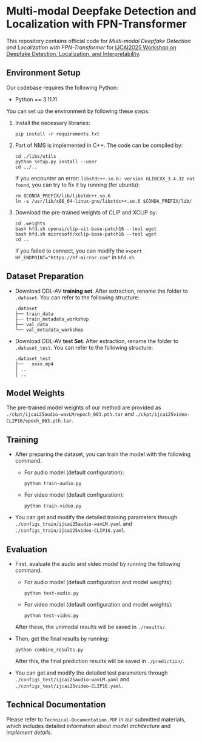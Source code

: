 # Multi-modal Deepfake Detection and Localization with FPN-Transformer

This repository contains official code for *Multi-modal Deepfake Detection and Localization with FPN-Transformer* for [IJCAI2025 Workshop on Deepfake Detection, Localization, and Interpretability](https://deepfake-workshop-ijcai2025.github.io/main/index.html).

## Environment Setup

Our codebase requires the following Python:

+   Python == 3.11.11

You can set up the environment by following these steps:

1. Install the necessary libraries:

   ```shell
   pip install -r requirements.txt
   ```

2. Part of NMS is implemented in C++. The code can be compiled by:

   ```shell
   cd ./libs/utils
   python setup.py install --user
   cd ../..
   ```

   If you encounter an error: `libstdc++.so.6: version GLIBCXX_3.4.32 not found`, you can try to fix it by running (for ubuntu):

   ```shell
   rm $CONDA_PREFIX/lib/libstdc++.so.6
   ln -s /usr/lib/x86_64-linux-gnu/libstdc++.so.6 $CONDA_PREFIX/lib/
   ```

3. Download the pre-trained weights of CLIP and XCLIP by:

   ```shell
   cd .weights
   bash hfd.sh openai/clip-vit-base-patch16 --tool wget
   bash hfd.sh microsoft/xclip-base-patch16 --tool wget
   cd ..
   ```
   
   If you failed to connect, you can modify the `export HF_ENDPOINT="https://hf-mirror.com"` in `hfd.sh`.

## Dataset Preparation

+   Download DDL-AV **training set**. After extraction, rename the folder to `.dataset`. You can refer to the following structure:

    ```
    .dataset
    ├── train_data					
    ├── train_metadata_workshop
    ├── val_data
    └── val_metadata_workshop
    ```
    
+ Download DDL-AV **test Set**. After extraction, rename the folder to `.dataset_test`. You can refer to the following structure:

  ```
  .dataset_test
  ├──	xxxx.mp4					
  │	..
  │	..
  ```

## Model Weights

The pre-trained model weights of our method are provided as `./ckpt/ijcai25audio-wavLM/epoch_003.pth.tar` and `./ckpt/ijcai25video-CLIP16/epoch_003.pth.tar`.

## Training

+   After preparing the dataset, you can train the model with the following command.

    +   For audio model (default configuration):

        ```shell
        python train-audio.py
        ```

    +   For video model (default configuration):

        ```
        python train-video.py
        ```

+   You can get and modify the detailed training parameters through `./configs_train/ijcai25audio-wavLM.yaml` and `./configs_train/ijcai25video-CLIP16.yaml`.

## Evaluation

+   First, evaluate the audio and video model by running the following command.

    + For audio model (default configuration and model weights):

      ```shell
      python test-audio.py
      ```

    + For video model (default configuration and model weights):

      ```shell
      python test-video.py
      ```

    After these, the unimodal results will be saved in `./results/`.

+   Then, get the final results by running:

    ```shell
    python combine_results.py
    ```

    After this, the final prediction results will be saved in `./prediction/`.

+   You can get and modify the detailed test parameters through `./configs_test/ijcai25audio-wavLM.yaml` and `./configs_test/ijcai25video-CLIP16.yaml`.

## Technical Documentation

Please refer to `Technical-Documentation.PDF` in our submitted materials, which includes detailed information about *model architecture* and *implement details*.
